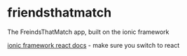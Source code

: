 # friendsthatmatch
The FreindsThatMatch app, built on the ionic framework

[ionic framework react docs](https://ionicframework.com/docs/components) - make sure you switch to react
